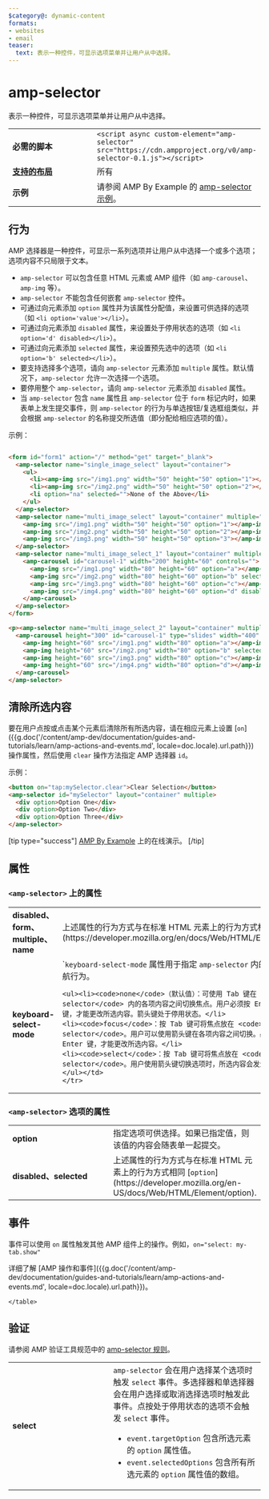 ```yaml
---
$category@: dynamic-content
formats:
- websites
- email
teaser:
  text: 表示一种控件，可显示选项菜单并让用户从中选择。
---
```




<!--
       Copyright 2016 The AMP HTML Authors. All Rights Reserved.

       Licensed under the Apache License, Version 2.0 (the "License");
     you may not use this file except in compliance with the License.
     You may obtain a copy of the License at

     http://www.apache.org/licenses/LICENSE-2.0

     Unless required by applicable law or agreed to in writing, software
     distributed under the License is distributed on an "AS-IS" BASIS,
     WITHOUT WARRANTIES OR CONDITIONS OF ANY KIND, either express or implied.
     See the License for the specific language governing permissions and
     limitations under the License.
-->

# amp-selector

表示一种控件，可显示选项菜单并让用户从中选择。

<table>
  <tr>
    <td class="col-fourty" width="40%"><strong>必需的脚本</strong></td>
    <td><code>&lt;script async custom-element="amp-selector" src="https://cdn.ampproject.org/v0/amp-selector-0.1.js">&lt;/script></code></td>
  </tr>
  <tr>
    <td class="col-fourty"><strong><a href="https://www.ampproject.org/docs/guides/responsive/control_layout.html">支持的布局</a></strong></td>
    <td>所有</td>
  </tr>
  <tr>
    <td class="col-fourty"><strong>示例</strong></td>
    <td>请参阅 AMP By Example 的 <a href="https://ampbyexample.com/components/amp-selector/">amp-selector 示例</a>。</td>
  </tr>
</table>


## 行为

AMP 选择器是一种控件，可显示一系列选项并让用户从中选择一个或多个选项；选项内容不只局限于文本。

* `amp-selector` 可以包含任意 HTML 元素或 AMP 组件（如 `amp-carousel`、`amp-img` 等）。
* `amp-selector` 不能包含任何嵌套 `amp-selector` 控件。
* 可通过向元素添加 `option` 属性并为该属性分配值，来设置可供选择的选项（如 `<li option='value'></li>`）。
* 可通过向元素添加 `disabled` 属性，来设置处于停用状态的选项（如 `<li option='d' disabled></li>`）。
* 可通过向元素添加 `selected` 属性，来设置预先选中的选项（如 `<li option='b' selected></li>`）。
* 要支持选择多个选项，请向 `amp-selector` 元素添加 `multiple` 属性。默认情况下，`amp-selector` 允许一次选择一个选项。
* 要停用整个 `amp-selector`，请向 `amp-selector` 元素添加 `disabled` 属性。
* 当 `amp-selector` 包含 `name` 属性且 `amp-selector` 位于 `form` 标记内时，如果表单上发生提交事件，则 `amp-selector` 的行为与单选按钮/复选框组类似，并会根据 `amp-selector` 的名称提交所选值（即分配给相应选项的值）。

示例：

```html

<form id="form1" action="/" method="get" target="_blank">
  <amp-selector name="single_image_select" layout="container">
    <ul>
      <li><amp-img src="/img1.png" width="50" height="50" option="1"></amp-img></li>
      <li><amp-img src="/img2.png" width="50" height="50" option="2"></amp-img></li>
      <li option="na" selected="">None of the Above</li>
    </ul>
  </amp-selector>
  <amp-selector name="multi_image_select" layout="container" multiple="">
    <amp-img src="/img1.png" width="50" height="50" option="1"></amp-img>
    <amp-img src="/img2.png" width="50" height="50" option="2"></amp-img>
    <amp-img src="/img3.png" width="50" height="50" option="3"></amp-img>
  </amp-selector>
  <amp-selector name="multi_image_select_1" layout="container" multiple="">
    <amp-carousel id="carousel-1" width="200" height="60" controls="">
      <amp-img src="/img1.png" width="80" height="60" option="a"></amp-img>
      <amp-img src="/img2.png" width="80" height="60" option="b" selected=""></amp-img>
      <amp-img src="/img3.png" width="80" height="60" option="c"></amp-img>
      <amp-img src="/img4.png" width="80" height="60" option="d" disabled=""></amp-img>
    </amp-carousel>
  </amp-selector>
</form>

<p><amp-selector name="multi_image_select_2" layout="container" multiple="" form="form1">
  <amp-carousel height="300" id="carousel-1" type="slides" width="400" controls="">
    <amp-img height="60" src="/img1.png" width="80" option="a"></amp-img>
    <amp-img height="60" src="/img2.png" width="80" option="b" selected=""></amp-img>
    <amp-img height="60" src="/img3.png" width="80" option="c"></amp-img>
    <amp-img height="60" src="/img4.png" width="80" option="d"></amp-img>
  </amp-carousel>
</amp-selector>
```

## 清除所选内容

要在用户点按或点击某个元素后清除所有所选内容，请在相应元素上设置 [`on`]({{g.doc('/content/amp-dev/documentation/guides-and-tutorials/learn/amp-actions-and-events.md', locale=doc.locale).url.path}}) 操作属性，然后使用 `clear` 操作方法指定 AMP 选择器 `id`。

示例：

```html
<button on="tap:mySelector.clear">Clear Selection</button>
<amp-selector id="mySelector" layout="container" multiple>
  <div option>Option One</div>
  <div option>Option Two</div>
  <div option>Option Three</div>
</amp-selector>
```

[tip type="success"]
[AMP By Example](https://ampbyexample.com/components/amp-selector/) 上的在线演示。
[/tip]

## 属性

### `<amp-selector>` 上的属性

<table>
  <tr>
    <td width="40%"><strong>disabled、form、multiple、name</strong></td>
    <td>上述属性的行为方式与在标准 HTML 元素上的行为方式相同 <code>select</code> [](https://developer.mozilla.org/en/docs/Web/HTML/Element/select).</td>
  </tr>
  <tr>
    <td width="40%"><strong>keyboard-select-mode</strong></td>
    <td>`<code>keyboard-select-mode</code> 属性用于指定 <code>amp-selector</code> 内的选项的键盘导航行为。

    <ul><li><code>none</code>（默认值）：可使用 Tab 键在 <code>amp-selector</code> 内的各项内容之间切换焦点。用户必须按 Enter 键或空格键，才能更改所选内容。箭头键处于停用状态。</li>
    <li><code>focus</code>：按 Tab 键可将焦点放在 <code>amp-selector</code>。用户可以使用箭头键在各项内容之间切换。必须按空格键或 Enter 键，才能更改所选内容。</li>
    <li><code>select</code>：按 Tab 键可将焦点放在 <code>amp-selector</code>。用户使用箭头键切换选项时，所选内容会发生变化。</li></ul></td>
    </tr>
  </table>

### `<amp-selector>` 选项的属性

<table>
  <tr>
    <td width="40%"><strong>option</strong></td>
    <td>指定选项可供选择。如果已指定值，则该值的内容会随表单一起提交。</td>
  </tr>
  <tr>
    <td width="40%"><strong>disabled、selected</strong></td>
    <td>上述属性的行为方式与在标准 HTML 元素上的行为方式相同 [<code>option</code>](https://developer.mozilla.org/en-US/docs/Web/HTML/Element/option).</td>
  </tr>
</table>

## 事件

事件可以使用 `on` 属性触发其他 AMP 组件上的操作。例如，`on="select: my-tab.show"`

详细了解 [AMP 操作和事件]({{g.doc('/content/amp-dev/documentation/guides-and-tutorials/learn/amp-actions-and-events.md', locale=doc.locale).url.path}})。

<table>
  <tr>
    <td width="40%"><strong>select</strong></td>
    <td><code>amp-selector</code> 会在用户选择某个选项时触发 <code>select</code> 事件。多选择器和单选择器会在用户选择或取消选择选项时触发此事件。点按处于停用状态的选项不会触发 <code>select</code> 事件。
      <ul>
        <li>
          <code>event.targetOption</code> 包含所选元素的 <code>option</code> 属性值。</li>
          <li>
            <code>event.selectedOptions</code> 包含所有所选元素的 <code>option</code> 属性值的数组。
          </li>
        </ul></td>
      </tr>

    </table>

## 验证

请参阅 AMP 验证工具规范中的 [amp-selector 规则](https://github.com/ampproject/amphtml/blob/master/extensions/amp-selector/validator-amp-selector.protoascii)。
